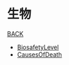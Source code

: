 # 生物

[BACK](https://8ku.github.io/note_other)

- [BiosafetyLevel](https://8ku.github.io/note_other/Biology/BiosafetyLevel)
- [CausesOfDeath](https://8ku.github.io/note_other/Biology/CausesOfDeath_Global)

